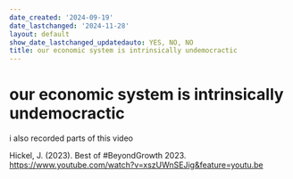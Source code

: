 ```yaml
---
date_created: '2024-09-19'
date_lastchanged: '2024-11-28'
layout: default
show_date_lastchanged_updatedauto: YES, NO, NO
title: our economic system is intrinsically undemocractic
---
```


# our economic system is intrinsically undemocractic 



i also recorded parts of this video

Hickel, J. (2023). Best of #BeyondGrowth 2023. https://www.youtube.com/watch?v=xszUWnSEJig&feature=youtu.be